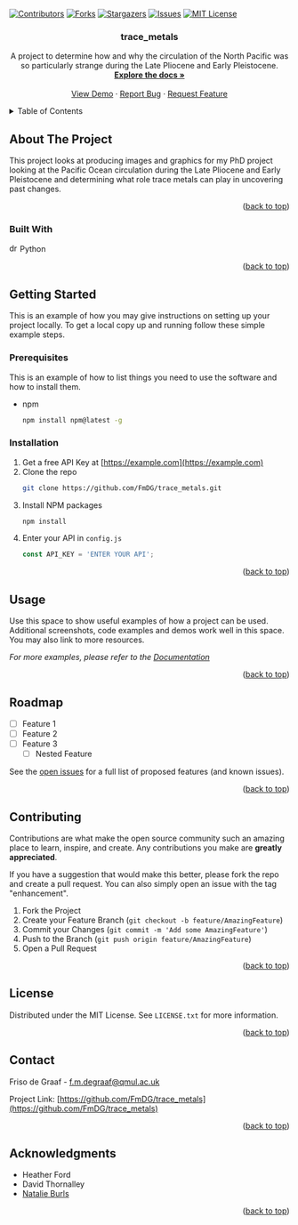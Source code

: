 <a name="readme-top"></a>

[![Contributors][contributors-shield]][contributors-url]
[![Forks][forks-shield]][forks-url]
[![Stargazers][stars-shield]][stars-url]
[![Issues][issues-shield]][issues-url]
[![MIT License][license-shield]][license-url]

<div>
<h3 align="center">trace_metals</h3>

  <p align="center">
    A project to determine how and why the circulation of the North Pacific was so particularly strange during the Late Pliocene and Early Pleistocene.
    <br />
    <a href="https://github.com/FmDG/trace_metals"><strong>Explore the docs »</strong></a>
    <br />
    <br />
    <a href="https://github.com/FmDG/trace_metals">View Demo</a>
    ·
    <a href="https://github.com/FmDG/trace_metals/issues">Report Bug</a>
    ·
    <a href="https://github.com/FmDG/trace_metals/issues">Request Feature</a>
  </p>
</div>



<!-- TABLE OF CONTENTS -->
<details>
  <summary>Table of Contents</summary>
  <ol>
    <li>
      <a href="#about-the-project">About The Project</a>
      <ul>
        <li><a href="#built-with">Built With</a></li>
      </ul>
    </li>
    <li>
      <a href="#getting-started">Getting Started</a>
      <ul>
        <li><a href="#prerequisites">Prerequisites</a></li>
        <li><a href="#installation">Installation</a></li>
      </ul>
    </li>
    <li><a href="#usage">Usage</a></li>
    <li><a href="#roadmap">Roadmap</a></li>
    <li><a href="#contributing">Contributing</a></li>
    <li><a href="#license">License</a></li>
    <li><a href="#contact">Contact</a></li>
    <li><a href="#acknowledgments">Acknowledgments</a></li>
  </ol>
</details>



<!-- ABOUT THE PROJECT -->

## About The Project

This project looks at producing images and graphics for my PhD project looking at the Pacific Ocean circulation during
the Late Pliocene and Early Pleistocene and determining what role trace metals can play in uncovering past changes.

<p align="right">(<a href="#readme-top">back to top</a>)</p>

### Built With

<img src="https://dev.w3.org/SVG/tools/svgweb/samples/svg-files/python.svg" alt="drawing" width="15"/> Python


<p align="right">(<a href="#readme-top">back to top</a>)</p>



<!-- GETTING STARTED -->

## Getting Started

This is an example of how you may give instructions on setting up your project locally.
To get a local copy up and running follow these simple example steps.

### Prerequisites

This is an example of how to list things you need to use the software and how to install them.

* npm
  ```sh
  npm install npm@latest -g
  ```

### Installation

1. Get a free API Key at [https://example.com](https://example.com)
2. Clone the repo
   ```sh
   git clone https://github.com/FmDG/trace_metals.git
   ```
3. Install NPM packages
   ```sh
   npm install
   ```
4. Enter your API in `config.js`
   ```js
   const API_KEY = 'ENTER YOUR API';
   ```

<p align="right">(<a href="#readme-top">back to top</a>)</p>



<!-- USAGE EXAMPLES -->

## Usage

Use this space to show useful examples of how a project can be used. Additional screenshots, code examples and demos
work well in this space. You may also link to more resources.

_For more examples, please refer to the [Documentation](https://example.com)_

<p align="right">(<a href="#readme-top">back to top</a>)</p>



<!-- ROADMAP -->

## Roadmap

- [ ] Feature 1
- [ ] Feature 2
- [ ] Feature 3
    - [ ] Nested Feature

See the [open issues](https://github.com/FmDG/trace_metals/issues) for a full list of proposed features (and known
issues).

<p align="right">(<a href="#readme-top">back to top</a>)</p>



<!-- CONTRIBUTING -->

## Contributing

Contributions are what make the open source community such an amazing place to learn, inspire, and create. Any
contributions you make are **greatly appreciated**.

If you have a suggestion that would make this better, please fork the repo and create a pull request. You can also
simply open an issue with the tag "enhancement".

1. Fork the Project
2. Create your Feature Branch (`git checkout -b feature/AmazingFeature`)
3. Commit your Changes (`git commit -m 'Add some AmazingFeature'`)
4. Push to the Branch (`git push origin feature/AmazingFeature`)
5. Open a Pull Request

<p align="right">(<a href="#readme-top">back to top</a>)</p>



<!-- LICENSE -->

## License

Distributed under the MIT License. See `LICENSE.txt` for more information.

<p align="right">(<a href="#readme-top">back to top</a>)</p>



<!-- CONTACT -->

## Contact

Friso de Graaf - f.m.degraaf@qmul.ac.uk

Project Link: [https://github.com/FmDG/trace_metals](https://github.com/FmDG/trace_metals)

<p align="right">(<a href="#readme-top">back to top</a>)</p>



<!-- ACKNOWLEDGMENTS -->

## Acknowledgments

* Heather Ford
* David Thornalley
* [Natalie Burls](https://natalieburls.com)

<p align="right">(<a href="#readme-top">back to top</a>)</p>



<!-- MARKDOWN LINKS & IMAGES -->
<!-- https://www.markdownguide.org/basic-syntax/#reference-style-links -->

[contributors-shield]: https://img.shields.io/github/contributors/FmDG/trace_metals.svg?style=for-the-badge

[contributors-url]: https://github.com/FmDG/trace_metals/graphs/contributors

[forks-shield]: https://img.shields.io/github/forks/FmDG/trace_metals.svg?style=for-the-badge

[forks-url]: https://github.com/FmDG/trace_metals/network/members

[stars-shield]: https://img.shields.io/github/stars/FmDG/trace_metals.svg?style=for-the-badge

[stars-url]: https://github.com/FmDG/trace_metals/stargazers

[issues-shield]: https://img.shields.io/github/issues/FmDG/trace_metals.svg?style=for-the-badge

[issues-url]: https://github.com/FmDG/trace_metals/issues

[license-shield]: https://img.shields.io/github/license/FmDG/trace_metals.svg?style=for-the-badge

[license-url]: https://github.com/FmDG/trace_metals/master/LICENSE.txt

[Python.com]: https://dev.w3.org/SVG/tools/svgweb/samples/svg-files/python.svg


